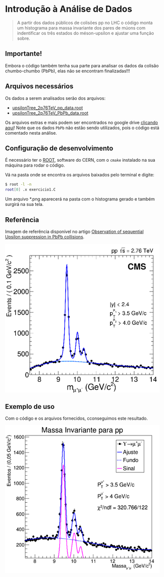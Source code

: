 # Introdução à Análise de Dados

> A partir dos dados públicos de colisões pp no LHC o código monta um histograma para massa invariante dos pares de múons com indentificar os três estados do méson-upsilon e ajustar uma função sobre.

## Importante!

Embora o código também tenha sua parte para analisar os dados da colisão chumbo-chumbo (PbPb), elas não se encontram finalizadas!!!

## Arquivos necessários

Os dados a serem analisados serão dos arquivos:
* [upsilonTree_2p76TeV_pp_data.root](https://drive.google.com/file/d/1XdR4lrdKjNMJxd3rnT2m8bnrrnZbP2q1/view?usp=sharing)
* [upsilonTree_2p76TeV_PbPb_data.root](https://drive.google.com/file/d/1NRuD2kyMdx-v_hbOU-HMuSNS24Gtfh5K/view?usp=sharing)

Os arquivos extras e mais podem ser encontrados no google drive [clicando aqui](https://drive.google.com/drive/folders/1DBPiqTYC6yJUPc9688nM8Azrw3UIo_YV)!
Note que os dados `PbPb` não estão sendo utilizados, pois o código está comentado nesta análise.

## Configuração de desenvolvimento

É necessário ter o [ROOT](https://root.cern.ch/root/html534/guides/users-guide/InstallandBuild.html), software do CERN, com o `cmake` instalado na sua máquina para rodar o código.

Vá na pasta onde se encontra os arquivos baixados pelo terminal e digite:

```sh
$ root -l -n
root[0] .x exercicio1.C
```

Um arquivo *.png aparecerá na pasta com o histograma gerado e também surgirá na sua tela.

## Referência

Imagem de referência disponível no artigo [Observation of sequential Upsilon suppression in PbPb collisions](https://arxiv.org/abs/1208.2826).

![](referencia.png)

## Exemplo de uso

Com o código e os arquivos fornecidos, cconseguimos este resultado.

![](InvariantMasspp.png)
